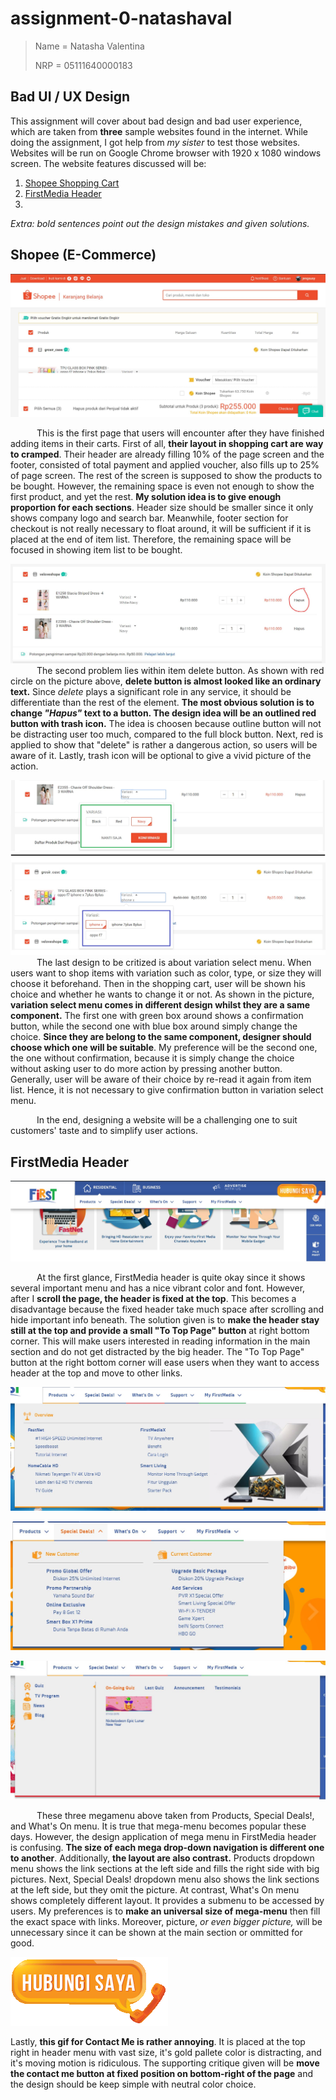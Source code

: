 # assignment-0-natashaval
> Name = Natasha Valentina
> 
> NRP = 05111640000183

## Bad UI / UX Design
This assignment will cover about bad design and bad user experience, which are taken from **three** sample websites found in the internet. While doing the assignment, I got help from <em>my sister</em> to test those websites. </br>
Websites will be run on Google Chrome browser with 1920 x 1080 windows screen. The website features discussed will be:
1. [Shopee Shopping Cart](#shopee-e-commerce)
2. [FirstMedia Header](#firstmedia-header)
3. 

<em>Extra: bold sentences point out the design mistakes and given solutions.</em>

## Shopee (E-Commerce)
![Shopee Cart](images/shopee-cart1.JPG "Shopee Shopping Cart Layout")

&emsp;&emsp;&emsp;This is the first page that users will encounter after they have finished adding items in their carts. First of all, **their layout in shopping cart are way to cramped**. Their header are already filling 10% of the page screen and the footer, consisted of total payment and applied voucher, also fills up to 25% of page screen. The rest of the screen is supposed to show the products to be bought. However, the remaining space is even not enough to show the first product, and yet the rest. **My solution idea is to give enough proportion for each sections**. Header size should be smaller since it only shows company logo and search bar. Meanwhile, footer section for checkout is not really necessary to float around, it will be sufficient if it is placed at the end of item list. Therefore, the remaining space will be focused in showing item list to be bought.

![Shopee Cart](images/shopee-cart2.JPG "Shopping Cart Delete Button")
&emsp;&emsp;&emsp;The second problem lies within item delete button. As shown with red circle on the picture above, **delete button is almost looked like an ordinary text.** Since <em>delete </em> plays a significant role in any service, it should be differentiate than the rest of the element. **The most obvious solution is to change <em>"Hapus"</em> text to a button. The design idea will be an outlined red button with trash icon.** The idea is choosen because outline button will not be distracting user too much, compared to the full block button. Next, red is applied to show that "delete" is rather a dangerous action, so users will be aware of it. Lastly, trash icon will be optional to give a vivid picture of the action.

![Shopee Cart](images/shopee-cart3.JPG "Shopping Cart Variation Component")
&emsp;&emsp;&emsp;The last design to be critized is about variation select menu. When users want to shop items with variation such as color, type, or size they will choose it beforehand. Then in the shopping cart, user will be shown his choice and whether he wants to change it or not. As shown in the picture, **variation select menu comes in different design whilst they are a same component.** The first one with green box around shows a confirmation button, while the second one with blue box around simply change the choice. **Since they are belong to the same component, designer should choose which one will be suitable**. My preference will be the second one, the one without confirmation, because it is simply change the choice without asking user to do more action by pressing another button. Generally, user will be aware of their choice by re-read it again from item list. Hence, it is not necessary to give confirmation button in variation select menu.

&emsp;&emsp;&emsp;In the end, designing a website will be a challenging one to suit customers' taste and to simplify user actions.

## FirstMedia Header

![FirstMedia Header](images/firstmedia-header1.JPG "First Media Header Layout")

&emsp;&emsp;&emsp;At the first glance, FirstMedia header is quite okay since it shows several important menu and has a nice vibrant color and font. However, after I **scroll the page, the header is fixed at the top**. This becomes a disadvantage because the fixed header take much space after scrolling and hide important info beneath. The solution given is to **make the header stay still at the top and provide a small "To Top Page" button** at right bottom corner. This will make users interested in reading information in the main section and do not get distracted by the big header. The "To Top Page" button at the right bottom corner will ease users when they want to access header at the top and move to other links.

![FirstMedia Header](images/firstmedia-header2a.JPG "First Media Product Mega Menu")

![FirstMedia Header](images/firstmedia-header2b.JPG "First Media Product Mega Menu")

![FirstMedia Header](images/firstmedia-header2c.JPG "First Media Product Mega Menu")

&emsp;&emsp;&emsp;These three megamenu above taken from Products, Special Deals!, and What's On menu. It is true that mega-menu becomes popular these days. However, the design application of mega menu in FirstMedia header is confusing. **The size of each mega drop-down navigation is different one to another**. Additionally, **the layout are also contrast.** Products dropdown menu shows the link sections at the left side and fills the right side with big pictures. Next, Special Deals! dropdown menu also shows the link sections at the left side, but they omit the picture. At contrast, What's On menu shows completely different layout. It provides a submenu to be accessed by users. My preferences is to **make an universal size of mega-menu** then fill the exact space with links. Moreover, picture, <em>or even bigger picture,</em> will be unnecessary since it can be shown at the main section or ommitted for good.

![FirstMedia Header](images/callus_webai-textPSTN_txt.gif "First Media Contact Me")

Lastly, **this gif for Contact Me is rather annoying**. It is placed at the top right in header menu with vast size, it's gold pallete color is distracting, and it's moving motion is ridiculous. The supporting critique given will be **move the contact me button at fixed position on bottom-right of the page** and the design should be keep simple with neutral color choice.